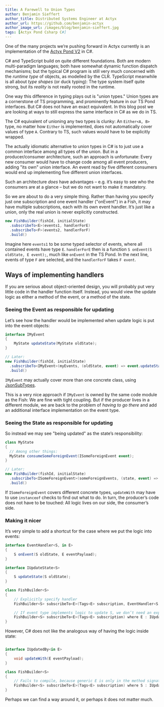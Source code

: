 ```yaml
---
title: A Farewell to Union Types
author: Benjamin Sieffert
author_title: Distributed Systems Engineer at Actyx
author_url: https://github.com/benjamin-actyx
author_image_url: /images/blog/benjamin-sieffert.jpg
tags: [Actyx Pond Csharp C#]
---
```


One of the many projects we’re pushing forward in Actyx currently is an implementation of the [Actyx
Pond V2](./2020-07-24-pond-v2-release) in C#.

C# and TypeScript build on quite different foundations. Both are modern multi-paradigm languages;
both have somewhat dynamic function dispatch mechanisms; but the typical C# program is still very much
concerned with the _runtime type_ of objects, as modelled by the CLR. TypeScript meanwhile is
all about _type shapes_ (or duck typing): The type system itself quite strong, but its _reality_ is
not really rooted in the runtime.

One way this difference in typing plays out is "union types." Union types are a cornerstone of TS
programming, and prominently feature in our TS Pond interfaces. But C# does not have an exact
equivalent. In this blog post we are looking at ways to still express the same interface in C# as we
do in TS.

<!-- truncate -->

The C# equivalent of unioning any two types is clunky: An `Either<A, B>` type, no matter how
`Either` is implemented, does not automatically cover values of type `A`. Contrary to TS, such
values would have to be explicitly wrapped.

The actually idiomatic alternative to union types in C# is to just use a common interface among all
types of the union. But in a producer/consumer architecture, such an approach is unfortunate: Every
new consumer would have to change code among all event producers, adding "its own" union
interface. An event read by five different consumers would end up implementing five different union
interfaces.

Such an architecture _does_ have advantages – e.g. it’s easy to see who the consumers are at a
glance – but we do not want to make it mandatory.

So we are about to do a very simple thing. Rather than having you specify just one subscription and
one event handler ("onEvent") in a Fish, it may have multiple subscriptions, each with its own event
handler. It’s just like a union, only the real union is never explicitly constructed.

```csharp
new FishBuilder(fishId, initialState)
  .subscribeTo<E>(events1, handlerForE)
  .subscribeTo<F>(events2, handlerForF)
  .build()
```

Imagine here `events1` to be some typed selector of events, where all contained events have type
`E`. `handlerForE` then is a function `S onEvent(S oldState, E event);`, much like `onEvent` in the
TS Pond. In the next line, events of type `F` are selected, and the `handlerForF` takes `F event`.

## Ways of implementing handlers

If you are serious about object-oriented design, you will probably put very little code in the
handler function itself. Instead, you would view the update logic as either a method of the event,
or a method of the state.

### Seeing the Event as responsible for updating

Let’s see how the handler would be implemented when update logic is put into the event objects:

```cs
interface IMyEvent
{
    MyState updateState(MyState oldState);
}

// Later:
new FishBuilder(fishId, initialState)
  .subscribeTo<IMyEvent>(myEvents, (oldState, event) => event.updateState(oldState))
  .build()
```

`IMyEvent` may actually cover more than one concrete class, using
[JsonSubTypes](https://github.com/manuc66/JsonSubTypes).

This is a very nice approach if `IMyEvent` is owned by the same code module as the Fish: We are fine
with tight coupling. But if the producer lives in a different module, we are back to the problem of
_having to go there_ and add an additional interface implementation on the event type.

### Seeing the State as responsible for updating

So instead we may see "being updated" as the state’s responsibility:

```cs
class MyState
{
  // Among other things:
  MyState consumeSomeForeignEvent(ISomeForeignEvent event);
}

// Later:
new FishBuilder(fishId, initialState)
  .subscribeTo<ISomeForeignEvent>(someForeignEvents, (state, event) => state.consumeSomeForeignEvent(event))
  .build()
```

If `ISomeForeignEvent` covers different concrete types, `updateWith` may have to use `instanceof`
checks to find out what to do. In turn, the producer’s code does not have to be touched: All logic
lives on our side, the consumer’s side.

### Making it nicer

It’s very simple to add a shortcut for the case where we put the logic into events:

```cs
interface EventHandler<S, in E>
{
    S onEvent(S oldState, E eventPayload);
}

interface IUpdateState<S>
{
    S updateState(S oldState);
}

class FishBuilder<S>
{
    // Explicitly specify handler
    FishBuilder<S> subscribeTo<E>(Tags<E> subscription, EventHandler<S, E> handler);

    // If event type implements logic to update S, we don’t need an explicit handler!
    FishBuilder<S> subscribeTo<E>(Tags<E> subscription) where E : IUpdateState<S>;
}
```

However, C# does not like the analogous way of having the logic inside state:

```cs

interface IUpdatedBy<in E>
{
    void updateWith(E eventPayload);
}

class FishBuilder<S>
{
    // Fails to compile, because generic E is only in the method signature
    FishBuilder<S> subscribeTo<E>(Tags<E> subscription) where S : IUpdatedBy<E>;
}
```

Perhaps we can find a way around it, or perhaps it does not matter much.
